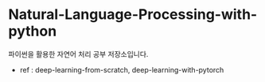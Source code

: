 # Natural-Language-Processing-with-python
파이썬을 활용한 자연어 처리 공부 저장소입니다.
- ref : deep-learning-from-scratch, deep-learning-with-pytorch
